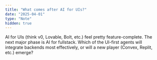 ```yaml
---
title: "What comes after AI for UIs?"
date: "2025-04-01"
type: "Note"
hidden: true
---
```


AI for UIs (think v0, Lovable, Bolt, etc.) feel pretty feature-complete. The next major phase is AI for fullstack. Which of the UI-first agents will integrate backends most effectively, or will a new player (Convex, Replit, etc.) emerge?